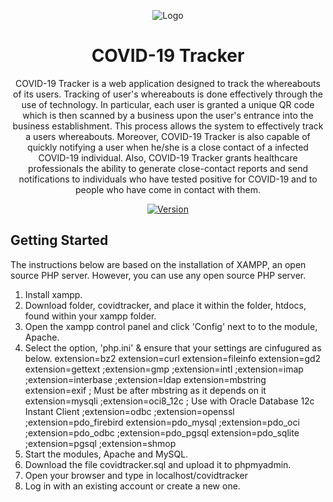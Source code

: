 <p align="center">
  <img alt=" Logo" src="https://github.com/vivdlf/covid-tracker/blob/main/images/favicon-logo.ico"  />
</p>
<h1 align="center">
  COVID-19 Tracker
</h1>
<p align="center">
COVID-19 Tracker is a web application designed to track the whereabouts of its users.
Tracking of user's whereabouts is done effectively through the use of technology. In particular,
each user is granted a unique QR code which is then scanned by a business upon the user's entrance
into the business establishment. This process allows the system to effectively track a users whereabouts.  
Moreover, COVID-19 Tracker is also capable of quickly notifying a user when he/she is a close contact of 
a infected COVID-19 individual. Also, COVID-19 Tracker grants healthcare professionals the ability
to generate close-contact reports and send notifications to individuals who have tested positive for COVID-19 
and to people who have come in contact with them.

</p>
<p align="center">
  <a href="">
    <img alt="Version" src="https://vsmarketplacebadge.apphb.com/version/brittanychiang.halcyon-vscode.svg" />
  </a>
  
</p>

## Getting Started
The instructions below are based on the installation of XAMPP, an open source PHP server. However, you can use any open source PHP server.
1. Install xampp.
2. Download folder, covidtracker, and place it within the folder, htdocs, found within your xampp folder.
3. Open the xampp control panel and  click 'Config' next to to the module, Apache.
4. Select the option, 'php.ini' & ensure that your settings are cinfugured as below.
extension=bz2
extension=curl
extension=fileinfo
extension=gd2
extension=gettext
;extension=gmp
;extension=intl
;extension=imap
;extension=interbase
;extension=ldap
extension=mbstring
extension=exif      ; Must be after mbstring as it depends on it
extension=mysqli
;extension=oci8_12c  ; Use with Oracle Database 12c Instant Client
;extension=odbc
;extension=openssl
;extension=pdo_firebird
extension=pdo_mysql
;extension=pdo_oci
;extension=pdo_odbc
;extension=pdo_pgsql
extension=pdo_sqlite
;extension=pgsql
;extension=shmop
5. Start the modules, Apache and MySQL.
6. Download the file covidtracker.sql and upload it to phpmyadmin.
7. Open your browser and type in localhost/covidtracker
8. Log in with an existing account or create a new one.
